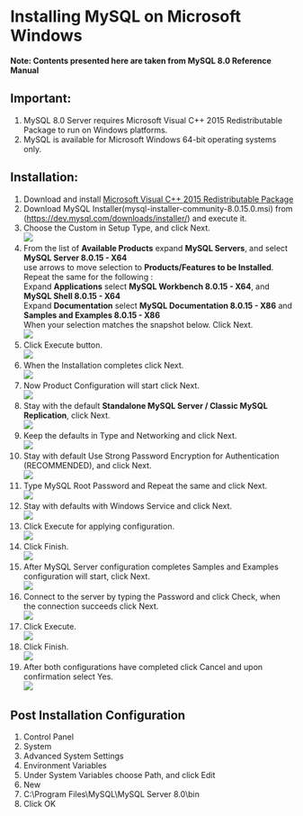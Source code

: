 # Installing MySQL on Microsoft Windows

**Note: Contents presented here are taken from MySQL 8.0 Reference Manual**  

## Important: 

1. MySQL 8.0 Server requires Microsoft Visual C++ 2015 Redistributable Package to run on Windows platforms.	
2. MySQL is available for Microsoft Windows 64-bit operating systems only.

## Installation:
1. Download and install [Microsoft Visual C++ 2015 Redistributable Package](https://www.microsoft.com/en-us/download/details.aspx?id=53840)
2. Download MySQL Installer(mysql-installer-community-8.0.15.0.msi) from (https://dev.mysql.com/downloads/installer/) and execute it.
3. Choose the Custom in Setup Type, and click Next.  
![](./figures/Step1.png)
4. From the list of **Available Products** expand **MySQL Servers**, and select **MySQL Server 8.0.15 - X64**  
use arrows to move selection to **Products/Features to be Installed**. 
Repeat the same for the following :  
Expand **Applications** select **MySQL Workbench 8.0.15 - X64**, and **MySQL Shell 8.0.15 - X64**  
Expand **Documentation** select **MySQL Documentation 8.0.15 - X86** and **Samples and Examples 8.0.15 - X86**  
When your selection matches the snapshot below. Click Next.  
![](./figures/Step2.png)
5. Click Execute button.  
![](./figures/Step3.png)
6. When the Installation completes click Next.  
![](./figures/Step4.png)
7. Now Product Configuration will start click Next.  
![](./figures/Step5.png)
8. Stay with the default **Standalone MySQL Server / Classic MySQL Replication**, click Next.  
![](./figures/Step6.png)
9. Keep the defaults in Type and Networking and click Next.  
![](./figures/Step7.png)
10. Stay with default Use Strong Password Encryption for Authentication (RECOMMENDED), and click Next.  
![](./figures/Step8.png)
11. Type MySQL Root Password and Repeat the same and click Next.  
![](./figures/Step9.png)
12. Stay with defaults with Windows Service and click Next.  
![](./figures/Step10.png)
13. Click Execute for applying configuration.  
![](./figures/Step11.png)
14. Click Finish.  
![](./figures/Step12.png)
15. After MySQL Server configuration completes Samples and Examples configuration will start, click Next.  
![](./figures/Step13.png)
16. Connect to the server by typing the Password and click Check, when the connection succeeds click Next.  
![](./figures/Step14.png)
17. Click Execute.  
![](./figures/Step15.png)
18. Click Finish.  
![](./figures/Step16.png)
19. After both configurations have completed click Cancel and upon confirmation select Yes.  
![](./figures/Step17.png)

## Post Installation Configuration

1. Control Panel
2. System
3. Advanced System Settings
4. Environment Variables
5. Under System Variables choose Path, and click Edit 
6. New 
7. C:\Program Files\MySQL\MySQL Server 8.0\bin
8. Click OK










